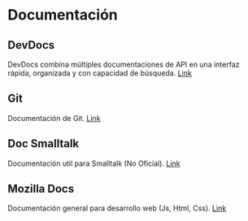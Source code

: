 # Documentación

## DevDocs
DevDocs combina múltiples documentaciones de API en una interfaz rápida, organizada y con capacidad de búsqueda.
[Link](https://devdocs.io/)

## Git
Documentación de Git.
[Link](https://git-scm.com/doc)

## Doc Smalltalk
Documentación util para Smalltalk (No Oficial).
[Link](https://www.angelfire.com/tx4/cus/notes/smalltalk.html)

## Mozilla Docs
Documentación general para desarrollo web (Js, Html, Css).
[Link](https://developer.mozilla.org/en-US/)



